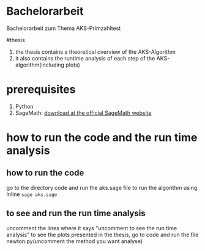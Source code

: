 # Bachelorarbeit
Bachelorarbeit zum Thema AKS-Primzahltest

#thesis 
1. the thesis contains a theoretical overview of the AKS-Algorithm 
2. it also contains the runtime analysis of each step of the AKS-algorithm(including plots)


# prerequisites
1. Python
2. SageMath: [download at the official SageMath website](https://www.sagemath.org/)

# how to run the code and the run time analysis 
## how to run the code
go to the directory code and run the aks.sage file to run the algorithm using Inline `sage aks.sage`
## to see and run the run time analysis
uncomment the lines where it says "uncomment to see the run time analysis"
to see the plots presented in the thesis, go to code and run the file newton.py(uncomment the method you want analyse)   
